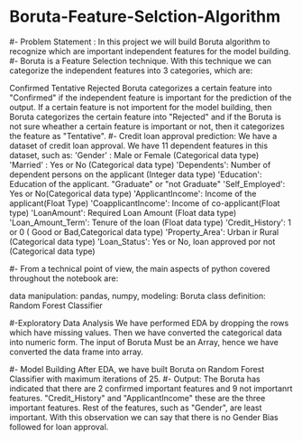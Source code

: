 # Boruta-Feature-Selction-Algorithm
#- Problem Statement : In this project we will build Boruta algorithm to recognize which are important independent features for the model building. #- Boruta is a Feature Selection technique. With this technique we can categorize the independent features into 3 categories, which are:

Confirmed
Tentative
Rejected Boruta categorizes a certain feature into "Confirmed" if the independent feature is important for the prediction of the output. If a certain feature is not importent for the model building, then Boruta categorizes the certain feature into "Rejected" and if the Boruta is not sure wheather a certain feature is important or not, then it categorizes the feature as "Tentative".
#- Credit loan approval prediction: We have a dataset of credit loan approval. We have 11 dependent features in this dataset, such as: 'Gender' : Male or Female (Categorical data type) 'Married' : Yes or No (Categorical data type) 'Dependents': Number of dependent persons on the applicant (Integer data type) 'Education': Education of the applicant. "Graduate" or "not Graduate" 'Self_Employed': Yes or No(Categorical data type) 'ApplicantIncome': Income of the applicant(Float Type) 'CoapplicantIncome': Income of co-applicant(Float type) 'LoanAmount': Required Loan Amount (Float data type) 'Loan_Amount_Term': Tenure of the loan (Float data type) 'Credit_History': 1 or 0 ( Good or Bad,Categorical data type) 'Property_Area': Urban ir Rural (Categorical data type) 'Loan_Status': Yes or No, loan approved por not (Categorical data type)

#- From a technical point of view, the main aspects of python covered throughout the notebook are:

data manipulation: pandas, numpy, modeling: Boruta class definition: Random Forest Classifier

#-Exploratory Data Analysis We have performed EDA by dropping the rows which have missing values. Then we have converted the categorical data into numeric form. The input of Boruta Must be an Array, hence we have converted the data frame into array.

#- Model Building After EDA, we have built Boruta on Random Forest Classifier with maximum iterations of 25. #- Output: The Boruta has indicated that there are 2 confirmed important features and 9 not importanrt features. "Credit_History" and "ApplicantIncome" these are the three important features. Rest of the features, such as "Gender", are least important. With this observation we can say that there is no Gender Bias followed for loan approval.
